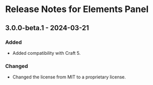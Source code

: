 # Release Notes for Elements Panel

## 3.0.0-beta.1 - 2024-03-21

### Added

- Added compatibility with Craft 5.

### Changed

- Changed the license from MIT to a proprietary license.
